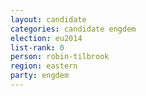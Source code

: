 ```yaml
---
layout: candidate
categories: candidate engdem
election: eu2014
list-rank: 0
person: robin-tilbrook
region: eastern
party: engdem
---
```

